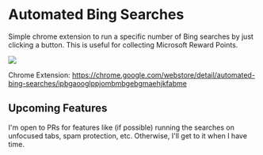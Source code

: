 # Automated Bing Searches
Simple chrome extension to run a specific number of Bing searches by just clicking a button. This is useful for collecting Microsoft Reward Points.

![](/screenshots/popout.png)

Chrome Extension: https://chrome.google.com/webstore/detail/automated-bing-searches/ipbgaooglppjombmbgebgmaehjkfabme

## Upcoming Features

I'm open to PRs for features like (if possible) running the searches on unfocused tabs, spam protection, etc. Otherwise, I'll get to it when I have time.
